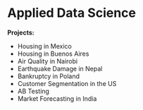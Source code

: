 # Applied Data Science
**Projects:**
- Housing in Mexico
- Housing in Buenos Aires
- Air Quality in Nairobi
- Earthquake Damage in Nepal
- Bankruptcy in Poland
- Customer Segmentation in the US
- AB Testing
- Market Forecasting in India
